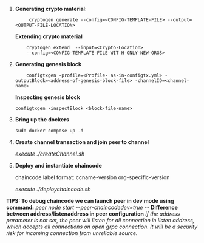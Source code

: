 1. **Generating crypto material**: 

    ```
         cryptogen generate --config=<CONFIG-TEMPLATE-FILE> --output=<OUTPUT-FILE-LOCATION>
    ```
    **Extending crypto material**

     ``` shell 
         cryptogen extend  --input=<Crypto-Location>
         --config=<CONFIG-TEMPLATE-FILE-WIT H-ONLY-NEW-ORGS>
    ```
2. **Generating genesis block**
   ``` shell
       configtxgen -profile=<Profile- as-in-configtx.yml> -outputBlock=<address-of-genesis-block-file> -channelID=<channel-name>
    ```

    **Inspecting genesis block**
      ``` shell
      configtxgen -inspectBlock <block-file-name>   
      ```    
3. **Bring up the dockers**
     ```shell
     sudo docker compose up -d
     ```
4. **Create channel transaction and join peer to channel**
    
    *execute ./createChannel.sh*

5. **Deploy and instantiate chaincode**
   
   chaincode label format: ccname-version org-specific-version

    *execute ./deploychaincode.sh*

**TIPS: To debug chaincode we can launch peer in dev mode using command:**
     *peer node start --peer-chaincodedev=true* 
**-- Difference between address/listenaddress in peer configuration**
     *if the address parameter is not set, the peer will listen for all connection in listen address, which accepts all connections on open grpc connection. It will be a security risk for incoming connection from unreliable source.*